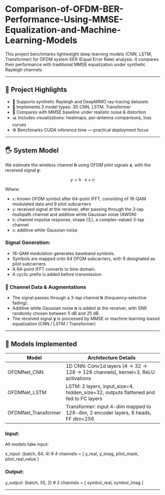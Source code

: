 # Comparison-of-OFDM-BER-Performance-Using-MMSE-Equalization-and-Machine-Learning-Models

This project benchmarks lightweight deep learning models (CNN, LSTM, Transformer) for OFDM system EER (Equal Error Rate) analysis. It compares their performance with traditional MMSE equalization under synthetic Rayleigh channels

---

## 🧠 Project Highlights

- 📶 Supports synthetic Rayleigh and DeepMIMO ray-tracing datasets
- 🧹 Implements 3 model types: 3D CNN, LSTM, Transformer
- 🧪 Compares with MMSE baseline under realistic noise & distortion
- 📊 Includes visualizations: heatmaps, per-antenna comparisons, loss curves
- ⚙️ Benchmarks CUDA inference time — practical deployment focus

---

## 🖐 System Model

We estimate the wireless channel **h** using OFDM pilot signals **x**, with the received signal **y**:

$$
y = h \cdot x + n
$$

Where:
- `x`: known OFDM symbol after 64-point IFFT, consisting of 16-QAM modulated data and 9 pilot subcarriers
- `y`: received signal at the receiver, after passing through the 3-tap multipath channel and additive white Gaussian noise (AWGN)
- `h`: channel impulse response, shape (3,), a complex-valued 3-tap channel 
- `n`: additive white Gaussian noise

### Signal Generation:
- 16-QAM modulation generates baseband symbols.
- Symbols are mapped onto 64 OFDM subcarriers, with 9 designated as pilot subcarriers.
- A 64-point IFFT converts to time domain.
- A cyclic prefix is added before transmission.

### 🧪 Channel Data & Augmentations
- The signal passes through a 3-tap channel **h** (frequency-selective fading).
- Additive white Gaussian noise **n** is added at the receiver, with SNR randomly chosen between 5 dB and 25 dB.
- The received signal **y** is processed by MMSE or machine learning-based equalization (CNN / LSTM / Transformer)


---
## 🧠 Models Implemented

| Model               | Architecture Details                                                            |
|---------------------|---------------------------------------------------------------------------------|
| OFDMNet_CNN         | 1D CNN: Conv1d layers (4 → 32 → 128 → 128 channels), kernel=3, ReLU activations |
| OFDMNet_LSTM        | LSTM: 2 layers, input_size=4, hidden_size=32, outputs flattened and fed to FC layers |
| OFDMNet_Transformer | Transformer: input 4-dim mapped to 128-dim, 2 encoder layers, 8 heads, FF dim=256 |

### Input:

All models take input:

x_input: (batch, 64, 4)  # 4 channels = [ y_real, y_imag, pilot_mask, pilot_real_value ]

### Output:
y_output: (batch, 55, 2)  # 2 channels = [ symbol_real, symbol_imag ]



---

